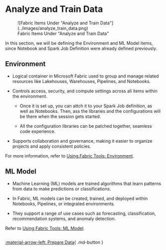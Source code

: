 # Analyze and Train Data

<figure markdown="span">
![Fabric Items Under "Analyze and Train Data"](../images/analyze_train_data.png)
<figcaption>Fabric Items Under "Analyze and Train Data"</figcaption>
</figure>

In this section, we will be defining the Environment and ML Model items, since Notebook and Spark Job Definition were already defined previously.

## Environment

- Logical container in Microsoft Fabric used to group and manage related resources like Lakehouses, Warehouses, Pipelines, and Notebooks.

- Controls access, security, and compute settings across all items within the environment.

     - Once it is set up, you can attch it to your Spark Job definition, as well as Notebooks. Then, ass the libraries and the configurations will be there when the session gets started.

     - All the configuration libraries can be patched together, seamless code experience.

- Supports collaboration and governance, making it easier to organize projects and apply consistent policies.

For more information, refer to [Using Fabric Tools: Environment](../fabric_tools/environment.md).

## ML Model

- Machine Learning (ML) models are trained algorithms that learn patterns from data to make predictions or classifications.

- In Fabric, ML models can be created, trained, and deployed within Notebooks, Pipelines, or integrated environments.

- They support a range of use cases such as forecasting, classification, recommendation systems, and anomaly detection.

Refer to [Using Fabric Tools: ML Model](../fabric_tools/ml_model.md).

<div style="display: flex; justify-content: space-between;" markdown="1">

[:material-arrow-left: Prepare Data](./prepare_data.md){ .md-button }

</div>